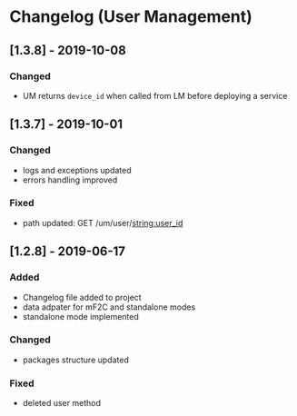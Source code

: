 # Changelog (User Management)

## [1.3.8] - 2019-10-08
### Changed
- UM returns `device_id` when called from LM before deploying a service

## [1.3.7] - 2019-10-01
### Changed
- logs and exceptions updated
- errors handling improved

### Fixed
- path updated: GET /um/user/<string:user_id>

## [1.2.8] - 2019-06-17
### Added
- Changelog file added to project
- data adpater for mF2C and standalone modes
- standalone mode implemented

### Changed
- packages structure updated

### Fixed
- deleted user method
